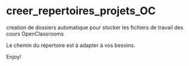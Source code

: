 # creer_repertoires_projets_OC
creation de dossiers automatique pour stocker les fichiers de travail des cours OpenClassrooms

Le chemin du répertoire est à adapter à vos besoins.

Enjoy!
